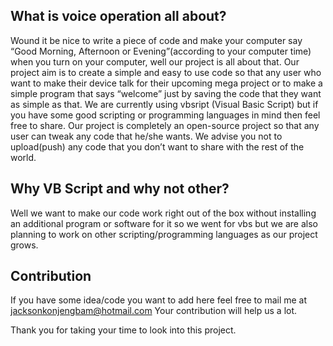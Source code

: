 ## What is voice operation all about?

   Wound it be nice to write a piece of code and make your computer 
say “Good Morning, Afternoon or Evening”(according to your computer time) 
when you turn on your computer, well our project is all about that. Our 
project aim is to create a simple and easy to use code so that any user who 
want to make their device talk for their upcoming mega project or to make a 
simple program that says “welcome” just by saving the code that they want 
as simple as that. 
   We are currently using vbsript (Visual Basic Script) but if you 
have some good scripting or programming languages in mind then feel free to 
share.
   Our project is completely an open-source project so that any user 
can tweak any code that he/she wants. We advise you not to upload(push) any 
code that you don’t want to share with the rest of the world. 


## Why VB Script and why not other?
   Well we want to make our code work right out of the box without installing 
 an additional program or software for it so we went for vbs but we are also 
 planning to work on other scripting/programming languages as our project grows.


## Contribution
   If you have some idea/code you want to add here feel free to mail me at 
    jacksonkonjengbam@hotmail.com
   Your contribution will help us a lot.


Thank you for taking your time to look into this project.
